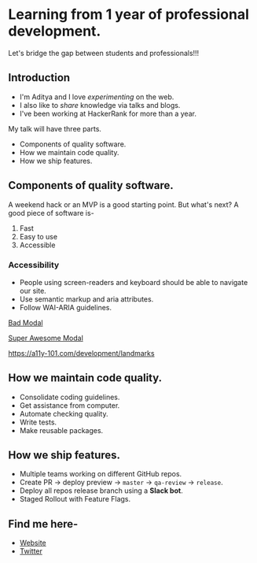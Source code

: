 <!-- #region Slide -->

# Learning from 1 year of professional development.
Let's bridge the gap between students and professionals!!!

## Introduction

- I'm Aditya and I love *experimenting* on the web.
- I also like to *share* knowledge via talks and blogs.
- I've been working at HackerRank for more than a year.

<!-- #endregion -->

<!-- #region Slide -->

My talk will have three parts.

- Components of quality software.
- How we maintain code quality.
- How we ship features.

<!-- #endregion -->

<!-- #region Slide -->

## Components of quality software.

A weekend hack or an MVP is a good starting point. But what's next? A good piece of software is-

1. Fast
2. Easy to use
3. Accessible

### Accessibility
- People using screen-readers and keyboard should be able to navigate our site.
- Use semantic markup and aria attributes.
- Follow WAI-ARIA guidelines.

[Bad Modal](./bad-modal.gif)

[Super Awesome Modal](./super-awesome-modal.gif)

https://a11y-101.com/development/landmarks

<!-- #endregion -->

<!-- #region Slide -->

## How we maintain code quality.

- Consolidate coding guidelines. [](./coding-guidelines.jpg)
- Get assistance from computer. [](./getAdminName.js)
- Automate checking quality. [](./automatic-checks.jpg)
- Write tests. [](./it_works.test.js)
- Make reusable packages. [](./design-system.gif)

<!-- #endregion -->

<!-- #region Slide -->

## How we ship features.

- Multiple teams working on different GitHub repos.
- Create PR -> deploy preview -> `master` -> `qa-review` -> `release`.
- Deploy all repos release branch using a **Slack bot**.
- Staged Rollout with Feature Flags. [](./feature_flags.js)

<!-- #endregion -->

<!-- #region Slide -->

## Find me here-

- [Website](https://adi.netlify.app/me)
- [Twitter](https://adi.netlify.app/twitter)

<!-- #endregion -->
